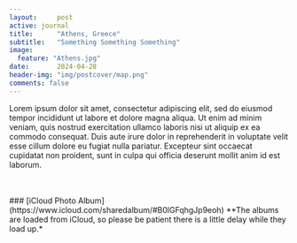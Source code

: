 ```yaml
---
layout:     post
active: journal
title:      "Athens, Greece"
subtitle:   "Something Something Something"
image:
  feature: "Athens.jpg"
date:       2024-04-28
header-img: "img/postcover/map.png"
comments: false
---
```


Lorem ipsum dolor sit amet, consectetur adipiscing elit, sed do eiusmod tempor incididunt ut labore et dolore magna aliqua. Ut enim ad minim veniam, quis nostrud exercitation ullamco laboris nisi ut aliquip ex ea commodo consequat. Duis aute irure dolor in reprehenderit in voluptate velit esse cillum dolore eu fugiat nulla pariatur. Excepteur sint occaecat cupidatat non proident, sunt in culpa qui officia deserunt mollit anim id est laborum.

<br>
<br>
### [iCloud Photo Album](https://www.icloud.com/sharedalbum/#B0lGFqhgJp9eoh) 
**The albums are loaded from iCloud, so please be patient there is a little delay while they load up.*
